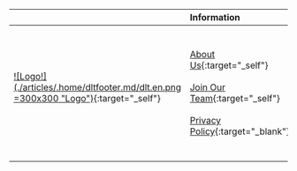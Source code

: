 |   |Information |Discover | Follow us here |
|:--- |:----|:----|:----|
|[![Logo!] (./articles/.home/dltfooter.md/dlt.en.png =300x300 "Logo")]({{#makeLink}}./index.html{{/makeLink}}){:target="_self"} <br> <br> | [About Us]({{#makeLink}}./article.html?article_path=./company/aboutus.md&menu_path=/{{/makeLink}}){:target="_self"}<br/><br />[Join Our Team]({{#makeLink}}./article.html?article_path=./company/joinourteam.md&menu_path=/{{/makeLink}}){:target="_self"} <br/><br />[Privacy Policy](./articles/.home/copyright.md/privacypolicy.en.pdf){:target="_blank"} |  [Enterprise Software]({{#makeLink}}./article.html?article_path=./software.md&menu_path=/{{/makeLink}}){:target="_self"}  <br/><br/>[Enterprise Solutions]({{#makeLink}}./article.html?article_path=./solutions/enterprise.md&menu_path=/{{/makeLink}}){:target="_self"}  <br/><br/>[Blogs]({{#makeLink}}./mainblog.html?blogs_path=blogpages/mainblog&menu_path=/{{/makeLink}}){:target="_self"} |  [![Facebook!] (./articles/.home/footer.md/facebook.svg =25x25 "Facebook")](https://www.facebook.com/TekMonks-1692794817691173){:target="_blank"}     [![Twitter!] (./articles/.home/footer.md/twitter.svg =25x25 "Twitter")](http://twitter.com/tekmonks){:target="_blank"}     [![LinkedIn!] (./articles/.home/footer.md/linkedin.svg =25x25 "LinkedIn")](https://www.linkedin.com/company/tekmonks){:target="_blank"} <br> <br><br> <br>  |
